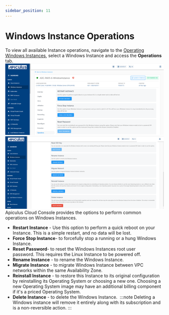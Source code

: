 ```yaml
---
sidebar_position: 11
---
```

# Windows Instance Operations

To view all available Instance operations, navigate to the [Operating Windows Instances](AboutWindowsInstances), select a Windows Instance and access the **Operations** tab.
![Operations](img/Operations.png)
![Operations](img/Operations1.png)
Apiculus Cloud Console provides the options to perform common operations on Windows Instances.

- **Restart Instance** - Use this option to perform a quick reboot on your Instance. This is a simple restart, and no data will be lost.
- **Force Stop Instance**- to forcefully stop a running or a hung Windows Instance.
- **Reset Password**- to reset the Windows Instances root user password. This requires the Linux Instance to be powered off.
- **Rename Instance** - to rename the Windows Instance.
- **Migrate Instance** - to migrate Windows Instance between VPC networks within the same Availability Zone.
- **Reinstall Instance** - to restore this Instance to its original configuration by reinstalling its Operating System or choosing a new one. Choosing a new Operating System image may have an additional billing component if it's a priced Operating System.
- **Delete Instance** - to delete the Windows Instance. 
	:::note 
	Deleting a Windows instance will remove it entirely along with its subscription and is a non-reversible action.
	:::
